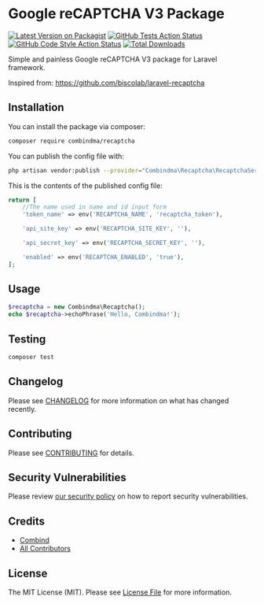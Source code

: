 # Google reCAPTCHA V3 Package

[![Latest Version on Packagist](https://img.shields.io/packagist/v/combindma/recaptcha.svg?style=flat-square)](https://packagist.org/packages/combindma/recaptcha)
[![GitHub Tests Action Status](https://img.shields.io/github/workflow/status/combindma/recaptcha/run-tests?label=tests)](https://github.com/combindma/recaptcha/actions?query=workflow%3ATests+branch%3Amaster)
[![GitHub Code Style Action Status](https://img.shields.io/github/workflow/status/combindma/recaptcha/Check%20&%20fix%20styling?label=code%20style)](https://github.com/combindma/recaptcha/actions?query=workflow%3A"Check+%26+fix+styling"+branch%3Amaster)
[![Total Downloads](https://img.shields.io/packagist/dt/combindma/recaptcha.svg?style=flat-square)](https://packagist.org/packages/combindma/recaptcha)


Simple and painless Google reCAPTCHA V3 package for Laravel framework.

Inspired from: https://github.com/biscolab/laravel-recaptcha

## Installation

You can install the package via composer:

```bash
composer require combindma/recaptcha
```

You can publish the config file with:
```bash
php artisan vendor:publish --provider="Combindma\Recaptcha\RecaptchaServiceProvider" --tag="recaptcha-config"
```

This is the contents of the published config file:

```php
return [
    //The name used in name and id input form
    'token_name' => env('RECAPTCHA_NAME', 'recaptcha_token'),

    'api_site_key' => env('RECAPTCHA_SITE_KEY', ''),

    'api_secret_key' => env('RECAPTCHA_SECRET_KEY', ''),

    'enabled' => env('RECAPTCHA_ENABLED', 'true'),
];
```

## Usage

```php
$recaptcha = new Combindma\Recaptcha();
echo $recaptcha->echoPhrase('Hello, Combindma!');
```

## Testing

```bash
composer test
```

## Changelog

Please see [CHANGELOG](CHANGELOG.md) for more information on what has changed recently.

## Contributing

Please see [CONTRIBUTING](.github/CONTRIBUTING.md) for details.

## Security Vulnerabilities

Please review [our security policy](../../security/policy) on how to report security vulnerabilities.

## Credits

- [Combind](https://github.com/Combind)
- [All Contributors](../../contributors)

## License

The MIT License (MIT). Please see [License File](LICENSE.md) for more information.
